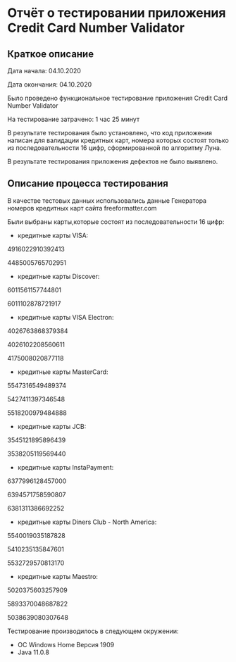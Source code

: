 # Отчёт о тестировании приложения Credit Card Number Validator

## Краткое описание

Дата начала: 04.10.2020

Дата окончания: 04.10.2020 

Было проведено функциональное тестирование приложения Credit Card Number Validator

На тестирование затрачено: 1 час 25 минут

В результате тестирования было установлено, что код приложения написан для валидации кредитных карт, номера которых состоят только из последовательности 16 цифр, сформированной по алгоритму Луна. 

В результате тестирования приложения дефектов не было выявлено. 


## Описание процесса тестирования

В качестве тестовых данных использовались данные Генератора номеров кредитных карт сайта freeformatter.com

Были выбраны карты,которые состоят из последовательности 16 цифр:

* кредитные карты VISA:

4916022910392413

4485005765702951

* кредитные карты Discover:

6011561157744801

6011102878721917

* кредитные карты VISA Electron:

4026763868379384

4026102208560611

4175008020877118

* кредитные карты MasterCard:

5547316549489374

5427411397346548

5518200979484888

* кредитные карты JCB:

3545121895896439

3538205119569440

* кредитные карты InstaPayment:

6377996128457000

6394571758590807

6381311386692252

* кредитные карты Diners Club - North America:

5540019035187828

5410235135847601

5532729570813170

* кредитные карты Maestro:

5020375603257909

5893370048687822

5038639080307648


Тестирование производилось в следующем окружении:
* ОС Windows Home Версия 1909
* Java 11.0.8
